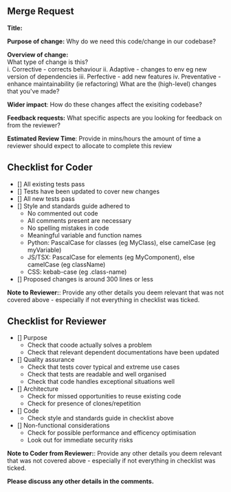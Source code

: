 ## Merge Request 
**Title:**

**Purpose of change:**
Why do we need this code/change in our codebase?

**Overview of change:**     
What type of change is this?        
i. Corrective - corrects behaviour
ii. Adaptive - changes to env eg new version of dependencies
iii. Perfective - add new features
iv. Preventative - enhance maintainability (ie refactoring)
What are the (high-level) changes that you've made?

**Wider impact**: 
How do these changes affect the exisiting codebase? 

**Feedback requests:**
What specific aspects are you looking for feedback on from the reviewer?

**Estimated Review Time**: 
Provide in mins/hours the amount of time a reviewer should expect to allocate to complete this review

## Checklist for Coder
- [] All existing tests pass 
- [] Tests have been updated to cover new changes
- [] All new tests pass
- [] Style and standards guide adhered to
    - No commented out code
    - All comments present are necessary
    - No spelling mistakes in code
    - Meaningful variable and function names
    - Python: PascalCase for classes (eg MyClass), else camelCase (eg myVariable)
    - JS/TSX: PascalCase for elements (eg MyComponent), else camelCase (eg className)
    - CSS: kebab-case (eg .class-name)
- [] Proposed changes is around 300 lines or less

**Note to Reviewer:**: 
Provide any other details you deem relevant that was not covered above - especially if not everything in checklist was ticked. 

## Checklist for Reviewer
- [] Purpose 
    - Check that coode actually solves a problem
    - Check that relevant dependent documentations have been updated
- [] Quality assurance 
    - Check that tests cover typical and extreme use cases 
    - Check that tests are readable and well organised 
    - Check that code handles exceptional situations well
- [] Architecture 
    - Check for missed opportunities to reuse existing code
    - Check for presence of clones/repetition
- [] Code 
    - Check style and standards guide in checklist above
- [] Non-functional considerations 
    - Check for possible performance and efficency optimisation 
    - Look out for immediate security risks

**Note to Coder from Reviewer:**: 
Provide any other details you deem relevant that was not covered above - especially if not everything in checklist was ticked. 

**Please discuss any other details in the comments.**